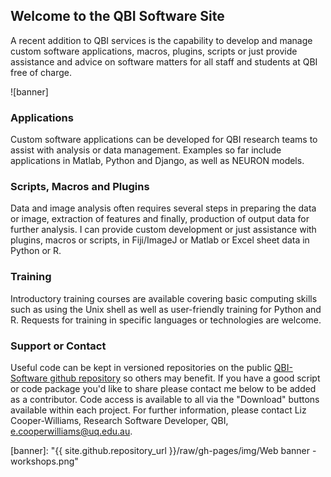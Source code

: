 ## Welcome to the QBI Software Site
A recent addition to QBI services is the capability to develop and manage custom software applications, macros, plugins, scripts or just provide assistance and advice on software matters for all staff and students at QBI free of charge.

![banner]


### Applications
Custom software applications can be developed for QBI research teams to assist with analysis or data management.
Examples so far include applications in Matlab, Python and Django, as well as NEURON models.

### Scripts, Macros and Plugins
Data and image analysis often requires several steps in preparing the data or image, extraction of features and finally, production of output data for further analysis.  I can provide custom development or just assistance with plugins, macros or scripts, in Fiji/ImageJ or Matlab or Excel sheet data in Python or R.

### Training
Introductory training courses are available covering basic computing skills such as using the Unix shell as well as user-friendly training for Python and R.
Requests for training in specific languages or technologies are welcome.

### Support or Contact
Useful code can be kept in versioned repositories on the public [QBI-Software github repository](https://github.com/QBI-Software) so others may benefit.  If you have a good script or code package you'd like to share please contact me below to be added as a contributor.  Code access is available to all via the "Download" buttons available within each project. For further information, please contact Liz Cooper-Williams, Research Software Developer, QBI, [e.cooperwilliams@uq.edu.au](e.cooperwilliams@uq.edu.au).

[banner]: "{{ site.github.repository_url }}/raw/gh-pages/img/Web banner - workshops.png"
